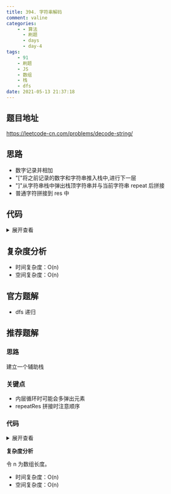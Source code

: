 ```yaml
---
title: 394. 字符串解码
comment: valine
categories:
    - - 算法
      - 刷题
      - days
      - day-4
tags:
    - 91
    - 刷题
    - JS
    - 数组
    - 栈
    - dfs
date: 2021-05-13 21:37:18
---
```


## 题目地址

https://leetcode-cn.com/problems/decode-string/

## 思路

-   数字记录并相加
-   "["将之前记录的数字和字符串推入栈中,进行下一层
-   "]"从字符串栈中弹出栈顶字符串并与当前字符串 repeat 后拼接
-   普通字符拼接到 res 中

## 代码

<details>
    <summary>展开查看</summary>

```js
/**
 * @param {string} s
 * @return {string}
 */
var decodeString = function (s) {
    let repeats = 0,
        res = '';
    const strStack = [],
        numStack = [];
    for (let str of s) {
        if (!isNaN(str)) {
            //是数字
            repeats = 10 * repeats + +str;
        } else if (str === '[') {
            //进入下一层
            numStack.push(repeats);
            repeats = 0;
            strStack.push(res);
            res = '';
        } else if (str === ']') {
            res = strStack.pop() + res.repeat(numStack.pop());
        } else {
            res += str;
        }
    }
    return res;
};
```

</details>

## 复杂度分析

-   时间复杂度：O(n)
-   空间复杂度：O(n)

## 官方题解

-   dfs 递归

## 推荐题解

### 思路

建立一个辅助栈

### 关键点

-   内层循环时可能会多弹出元素
-   repeatRes 拼接时注意顺序

### 代码

<details>
    <summary>展开查看</summary>

```javascript
/**
 * @param {string} s
 * @return {string}
 */
var decodeString = function (s) {
    const stack = [];
    for (let char of s) {
        if (char === ']') {
            let repeatRes = '',
                repeats = '';
            let str = stack.pop();
            while (str !== '[') {
                repeatRes = str + repeatRes;
                str = stack.pop();
            }
            let num = stack.pop();
            while (!isNaN(num)) {
                repeats = num + repeats;
                num = stack.pop();
            }
            stack.push(num); //多弹出的字符串
            repeatRes = repeatRes.repeat(parseInt(repeats));
            stack.push(repeatRes);
        } else {
            stack.push(char);
        }
    }
    return stack.join('');
};
```

</details>

**复杂度分析**

令 n 为数组长度。

-   时间复杂度：O(n)
-   空间复杂度：O(n)
